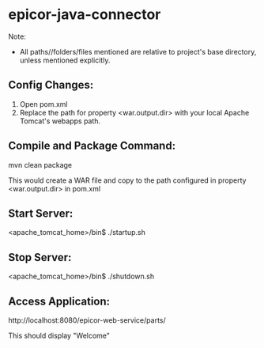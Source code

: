 epicor-java-connector
=====================

Note: 

* All paths//folders/files mentioned are relative to project's base directory, unless mentioned explicitly.


## Config Changes:

1. Open pom.xml
2. Replace the path for property <war.output.dir> with your local Apache Tomcat's webapps path.

## Compile and Package Command:

  mvn clean package

  This would create a WAR file and copy to the path configured in property <war.output.dir> in pom.xml

## Start Server:

<apache_tomcat_home>/bin$ ./startup.sh

## Stop Server:

<apache_tomcat_home>/bin$ ./shutdown.sh

## Access Application:

  http://localhost:8080/epicor-web-service/parts/
  
  This should display "Welcome"


